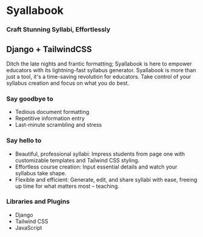 # Syallabook
### Craft Stunning Syllabi, Effortlessly
## Django + TailwindCSS

Ditch the late nights and frantic formatting; Syallabook is here to empower educators with its lightning-fast syllabus generator.
Syallabook is more than just a tool, it's a time-saving revolution for educators.
Take control of your syllabus creation and focus on what you do best.

### Say goodbye to
- Tedious document formatting
- Repetitive information entry
- Last-minute scrambling and stress
  
### Say hello to
- Beautiful, professional syllabi: Impress students from page one with customizable templates and Tailwind CSS styling.
- Effortless course creation: Input essential details and watch your syllabus take shape.
- Flexible and efficient: Generate, edit, and share syllabi with ease, freeing up time for what matters most – teaching.

### Libraries and Plugins

- Django
- Tailwind CSS
- JavaScript
